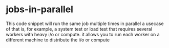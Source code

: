 # jobs-in-parallel
This code snippet will run the same job multiple times in parallel a usecase of that is, for example, a system test or load test that requires several workers with heavy i/o or compute. it allows you to run each worker on a different machine to distribute the i/o or compute
